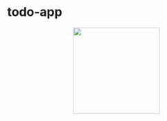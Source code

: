 # todo-app

<div align="center">
  <img height="200" src="https://im3.ezgif.com/tmp/ezgif-3-34f0ec722d.gif"  />
</div>
